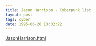```yaml
---
title: Jason Harrison - Cyberpunk list
layout: post
tags: cyber
date: 1995-06-28 13:32:22
---
```

<a target="_blank" href="/back/JasonHarrison.html">JasonHarrison.html</a>
